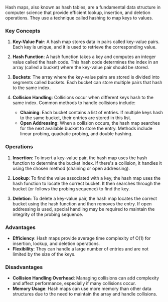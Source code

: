 Hash maps, also known as hash tables, are a fundamental data structure in computer science that provide efficient 
lookup, insertion, and deletion operations. They use a technique called hashing to map keys to values.

### Key Concepts

1. **Key-Value Pair**: A hash map stores data in pairs called key-value pairs. Each key is unique, and it is used to retrieve the corresponding value.

2. **Hash Function**: A hash function takes a key and computes an integer value called the hash code. This hash code determines the index in an array (called a bucket) where the key-value pair should be stored.

3. **Buckets**: The array where the key-value pairs are stored is divided into segments called buckets. Each bucket can store multiple pairs that hash to the same index.

4. **Collision Handling**: Collisions occur when different keys hash to the same index. Common methods to handle collisions include:
   - **Chaining**: Each bucket contains a list of entries. If multiple keys hash to the same bucket, their entries are stored in this list.
   - **Open Addressing**: When a collision occurs, the hash map searches for the next available bucket to store the entry. Methods include linear probing, quadratic probing, and double hashing.

### Operations

1. **Insertion**: To insert a key-value pair, the hash map uses the hash function to determine the bucket index. If there's a collision, it handles it using the chosen method (chaining or open addressing).

2. **Lookup**: To find the value associated with a key, the hash map uses the hash function to locate the correct bucket. It then searches through the bucket (or follows the probing sequence) to find the key.

3. **Deletion**: To delete a key-value pair, the hash map locates the correct bucket using the hash function and then removes the entry. If open addressing is used, special handling may be required to maintain the integrity of the probing sequence.

### Advantages

- **Efficiency**: Hash maps provide average time complexity of O(1) for insertion, lookup, and deletion operations.
- **Flexibility**: They can handle a large number of entries and are not limited by the size of the keys.

### Disadvantages

- **Collision Handling Overhead**: Managing collisions can add complexity and affect performance, especially if many collisions occur.
- **Memory Usage**: Hash maps can use more memory than other data structures due to the need to maintain the array and handle collisions.
